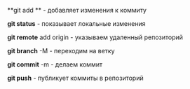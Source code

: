 **git add ** - добавляет изменения к коммиту

**git status** - показывает локальные изменения

**git remote** add origin <url> - указываем удаленный репозиторий

**git branch** -M <branch> - переходим на ветку

**git commit** -m <comment> - делаем коммит

**git push** - публикует коммиты в репозиторий